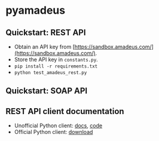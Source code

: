 # pyamadeus

## Quickstart: REST API

   * Obtain an API key from [https://sandbox.amadeus.com/](https://sandbox.amadeus.com/).
   * Store the API key in `constants.py`. 
   * `pip install -r requirements.txt`
   * `python test_amadeus_rest.py`

## Quickstart: SOAP API

## REST API client documentation

   * Unofficial Python client: [docs](http://amadeus.readthedocs.io/en/latest/), [code](https://github.com/ardydedase/amadeus-python)
   * Official Python client: [download](http://api.sandbox.amadeus.com/swagger-codegen/python)

